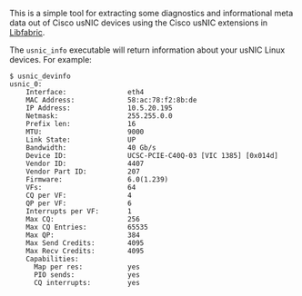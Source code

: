 This is a simple tool for extracting some diagnostics and informational
meta data out of Cisco usNIC devices using the Cisco usNIC extensions
in [Libfabric](http://libfabric.org/).

The `usnic_info` executable will return information about your usNIC
Linux devices.  For example:

```
$ usnic_devinfo
usnic_0:
	Interface:               eth4
	MAC Address:             58:ac:78:f2:8b:de
	IP Address:              10.5.20.195
	Netmask:                 255.255.0.0
	Prefix len:              16
	MTU:                     9000
	Link State:              UP
	Bandwidth:               40 Gb/s
	Device ID:               UCSC-PCIE-C40Q-03 [VIC 1385] [0x014d]
	Vendor ID:               4407
	Vendor Part ID:          207
	Firmware:                6.0(1.239)
	VFs:                     64
	CQ per VF:               4
	QP per VF:               6
	Interrupts per VF:       1
	Max CQ:                  256
	Max CQ Entries:          65535
	Max QP:                  384
	Max Send Credits:        4095
	Max Recv Credits:        4095
	Capabilities:
	  Map per res:           yes
	  PIO sends:             yes
	  CQ interrupts:         yes
```
